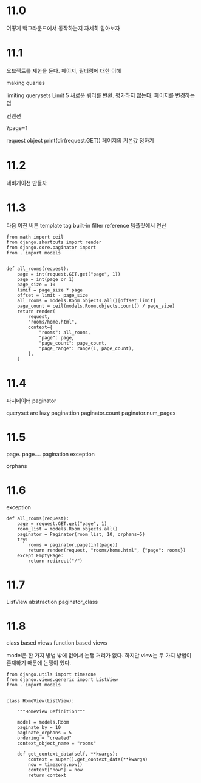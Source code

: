 # 11.0
어떻게 백그라운드에서 동작하는지 자세히 알아보자

# 11.1
오브젝트를 제한을 둔다.
페이지, 필터링에 대한 이해

making quaries

limiting querysets Limit 5
새로운 쿼리를 반환.
평가하지 않는다.
페이지를 변경하는 법

컨벤션

?page=1


request object
print(dir(request.GET))
페이지의 기본값 정하기

# 11.2
네비게이션 만들자

# 11.3
다음 이전 버튼
template tag
built-in filter reference
템플릿에서 연산

```
from math import ceil
from django.shortcuts import render
from django.core.paginator import
from . import models


def all_rooms(request):
    page = int(request.GET.get("page", 1))
    page = int(page or 1)
    page_size = 10
    limit = page_size * page
    offset = limit - page_size
    all_rooms = models.Room.objects.all()[offset:limit]
    page_count = ceil(models.Room.objects.count() / page_size)
    return render(
        request,
        "rooms/home.html",
        context={
            "rooms": all_rooms,
            "page": page,
            "page_count": page_count,
            "page_range": range(1, page_count),
        },
    )
```

# 11.4
파지네이터
paginator

queryset are lazy
paginattion
paginator.count
paginator.num_pages

# 11.5
page.
page....
pagination
exception

orphans

# 11.6
exception

```
def all_rooms(request):
    page = request.GET.get("page", 1)
    room_list = models.Room.objects.all()
    paginator = Paginator(room_list, 10, orphans=5)
    try:
        rooms = paginator.page(int(page))
        return render(request, "rooms/home.html", {"page": rooms})
    except EmptyPage:
        return redirect("/")

```

# 11.7

ListView
abstraction
paginator_class

# 11.8
class based views
function based views

model은 한 가지 방법 밖에 없어서 논쟁 거리가 없다.
하지만 view는 두 가지 방법이 존재하기 때문에 논쟁이 있다.

```
from django.utils import timezone
from django.views.generic import ListView
from . import models


class HomeView(ListView):

    """HomeView Definition"""

    model = models.Room
    paginate_by = 10
    paginate_orphans = 5
    ordering = "created"
    context_object_name = "rooms"

    def get_context_data(self, **kwargs):
        context = super().get_context_data(**kwargs)
        now = timezone.now()
        context["now"] = now
        return context

```